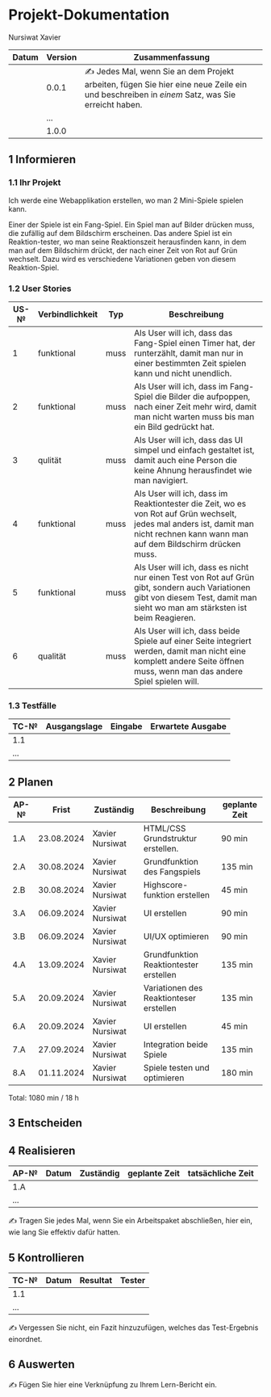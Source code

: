 # Projekt-Dokumentation

Nursiwat Xavier

| Datum | Version | Zusammenfassung                                              |
| ----- | ------- | ------------------------------------------------------------ |
|       | 0.0.1   | ✍️ Jedes Mal, wenn Sie an dem Projekt arbeiten, fügen Sie hier eine neue Zeile ein und beschreiben in *einem* Satz, was Sie erreicht haben. |
|       | ...     |                                                              |
|       | 1.0.0   |                                                              |

## 1 Informieren

### 1.1 Ihr Projekt

Ich werde eine Webapplikation erstellen, wo man 2 Mini-Spiele spielen kann. 

Einer der Spiele ist ein Fang-Spiel. Ein Spiel man auf Bilder drücken muss, die zufällig auf dem Bildschirm erscheinen. 
Das andere Spiel ist ein Reaktion-tester, wo man seine Reaktionszeit herausfinden kann, in dem man auf dem Bildschirm drückt, der nach einer Zeit von Rot auf Grün wechselt. Dazu wird es verschiedene Variationen geben von diesem Reaktion-Spiel.


### 1.2 User Stories

| US-№ | Verbindlichkeit | Typ  | Beschreibung                       |
| ---- | --------------- | ---- | ---------------------------------- |
| 1    |funktional       | muss | Als User will ich, dass das Fang-Spiel einen Timer hat, der runterzählt, damit man nur in einer bestimmten Zeit spielen kann und nicht unendlich.                                 |
| 2    |funktional        | muss | Als User will ich, dass im Fang-Spiel die Bilder die aufpoppen, nach einer Zeit mehr wird, damit man nicht warten muss bis man ein Bild gedrückt hat.                         |
|3|qulität|muss|Als User will ich, dass das UI simpel und einfach gestaltet ist, damit auch eine Person die keine Ahnung herausfindet wie man navigiert. |
|4|funktional|muss|Als User will ich, dass im Reaktiontester die Zeit, wo es von Rot auf Grün wechselt, jedes mal anders ist, damit man nicht rechnen kann wann man auf dem Bildschirm drücken muss. |
|5|funktional | muss | Als User will ich, dass es nicht nur einen Test von Rot auf Grün gibt, sondern auch Variationen gibt von diesem Test, damit man sieht wo man am stärksten ist beim Reagieren.|
|6| qualität  | muss | Als User will ich, dass beide Spiele auf einer Seite integriert werden, damit man nicht eine komplett andere Seite öffnen muss, wenn man das andere Spiel spielen will.|



### 1.3 Testfälle

| TC-№ | Ausgangslage | Eingabe | Erwartete Ausgabe |
| ---- | ------------ | ------- | ----------------- |
| 1.1  |              |         |                   |
| ...  |              |         |                   |



## 2 Planen

| AP-№ | Frist | Zuständig | Beschreibung | geplante Zeit |
| ---- | ----- | --------- | ------------ | ------------- |
| 1.A  |   23.08.2024    |  Xavier Nursiwat         | HTML/CSS Grundstruktur erstellen.             | 90 min              |
| 2.A  | 30.08.2024       |Xavier Nursiwat           | Grundfunktion des Fangspiels              | 135 min              |
| 2.B  | 30.08.2024        |Xavier Nursiwat           | Highscore-funktion erstellen             | 45 min              |
| 3.A  | 06.09.2024        | Xavier Nursiwat          |  UI erstellen            | 90 min              |
| 3.B  | 06.09.2024        | Xavier Nursiwat          |  UI/UX optimieren          | 90 min              |
| 4.A  | 13.09.2024        | Xavier Nursiwat          | Grundfunktion Reaktiontester erstellen            | 135 min              |
| 5.A  | 20.09.2024       | Xavier Nursiwat          | Variationen des Reaktionteser erstellen          | 135 min              |
| 6.A  | 20.09.2024       | Xavier Nursiwat          | UI erstellen      | 45 min              |
| 7.A  | 27.09.2024       | Xavier Nursiwat          | Integration  beide Spiele           |135 min               |
| 8.A  |01.11.2024        | Xavier Nursiwat          |  Spiele testen und optimieren            | 180 min              |


Total:  1080 min / 18 h

## 3 Entscheiden


## 4 Realisieren

| AP-№ | Datum | Zuständig | geplante Zeit | tatsächliche Zeit |
| ---- | ----- | --------- | ------------- | ----------------- |
| 1.A  |       |           |               |                   |
| ...  |       |           |               |                   |

✍️ Tragen Sie jedes Mal, wenn Sie ein Arbeitspaket abschließen, hier ein, wie lang Sie effektiv dafür hatten.

## 5 Kontrollieren

| TC-№ | Datum | Resultat | Tester |
| ---- | ----- | -------- | ------ |
| 1.1  |       |          |        |
| ...  |       |          |        |

✍️ Vergessen Sie nicht, ein Fazit hinzuzufügen, welches das Test-Ergebnis einordnet.

## 6 Auswerten

✍️ Fügen Sie hier eine Verknüpfung zu Ihrem Lern-Bericht ein.

